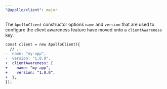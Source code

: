 ```yaml
---
"@apollo/client": major
---
```


The `ApolloClient` constructor options `name` and `version` that are used to
configure the client awareness feature have moved onto a `clientAwareness` key.

```diff
const client = new ApolloClient({
  // ..
-  name: "my-app",
-  version: "1.0.0",
+  clientAwareness: {
+    name: "my-app",
+    version: "1.0.0",
+  },
});
```
